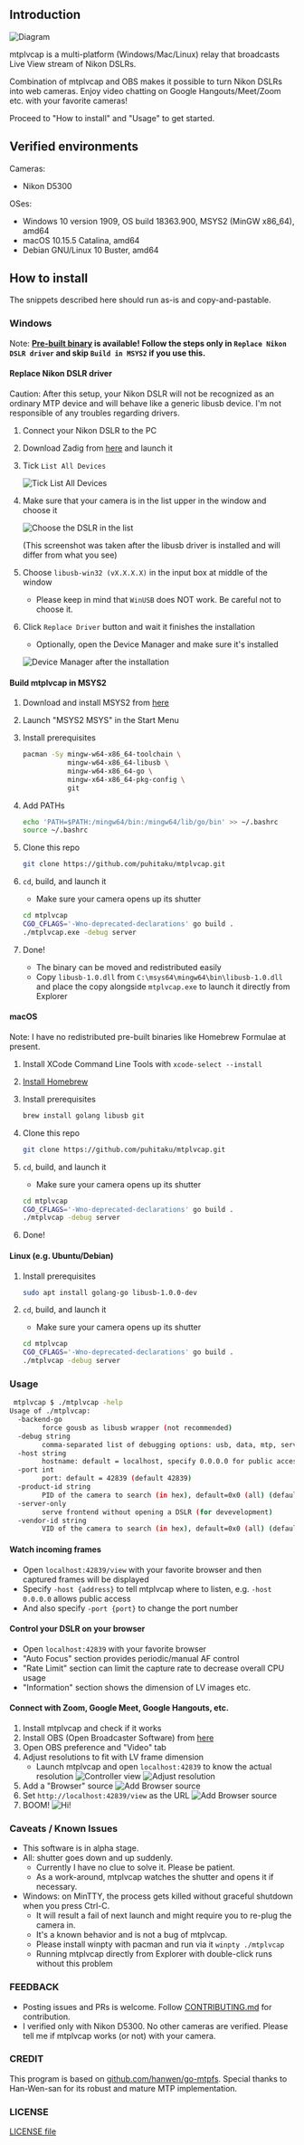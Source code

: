 ## Introduction

![Diagram](./img/totemo_wakariyasui_zu.png)

mtplvcap is a multi-platform (Windows/Mac/Linux) relay that broadcasts Live View stream of Nikon DSLRs. 

Combination of mtplvcap and OBS makes it possible to turn Nikon DSLRs into web cameras. Enjoy video chatting on Google Hangouts/Meet/Zoom etc. with your favorite cameras!

Proceed to "How to install" and "Usage" to get started.


## Verified environments

Cameras:
 - Nikon D5300

OSes:
 - Windows 10 version 1909, OS build 18363.900, MSYS2 (MinGW x86_64), amd64
 - macOS 10.15.5 Catalina, amd64
 - Debian GNU/Linux 10 Buster, amd64


## How to install

The snippets described here should run as-is and copy-and-pastable.


### Windows

Note: **[Pre-built binary](https://github.com/puhitaku/mtplvcap/releases) is available! Follow the steps only in `Replace Nikon DSLR driver` and skip `Build in MSYS2` if you use this.**


#### Replace Nikon DSLR driver

Caution: After this setup, your Nikon DSLR will not be recognized as an ordinary MTP device and will behave like a generic libusb device. I'm not responsible of any troubles regarding drivers.

1. Connect your Nikon DSLR to the PC
1. Download Zadig from [here](https://zadig.akeo.ie/) and launch it
1. Tick `List All Devices`

    ![Tick List All Devices](./img/zadig_1.png) 

1. Make sure that your camera is in the list upper in the window and choose it

    ![Choose the DSLR in the list](./img/zadig_2.png)

    (This screenshot was taken after the libusb driver is installed and will differ from what you see)

1. Choose `libusb-win32 (vX.X.X.X)` in the input box at middle of the window
    - Please keep in mind that `WinUSB` does NOT work. Be careful not to choose it.

1. Click `Replace Driver` button and wait it finishes the installation
    - Optionally, open the Device Manager and make sure it's installed

    ![Device Manager after the installation](./img/devmgmt.png)


#### Build mtplvcap in MSYS2

1. Download and install MSYS2 from [here](https://www.msys2.org/)
1. Launch "MSYS2 MSYS" in the Start Menu
1. Install prerequisites

    ```sh
    pacman -Sy mingw-w64-x86_64-toolchain \
               mingw-w64-x86_64-libusb \
               mingw-w64-x86_64-go \
               mingw-x64-x86_64-pkg-config \
               git
    ```

1. Add PATHs

    ```sh
    echo 'PATH=$PATH:/mingw64/bin:/mingw64/lib/go/bin' >> ~/.bashrc
    source ~/.bashrc
    ```

1. Clone this repo

    ```sh
    git clone https://github.com/puhitaku/mtplvcap.git
    ```

1. `cd`, build, and launch it
    - Make sure your camera opens up its shutter

    ```sh
    cd mtplvcap
    CGO_CFLAGS='-Wno-deprecated-declarations' go build .
    ./mtplvcap.exe -debug server
    ```

1. Done!
    - The binary can be moved and redistributed easily
    - Copy `libusb-1.0.dll` from `C:\msys64\mingw64\bin\libusb-1.0.dll` and place the copy alongside `mtplvcap.exe` to launch it directly from Explorer


#### macOS

Note: I have no redistributed pre-built binaries like Homebrew Formulae at present.

1. Install XCode Command Line Tools with `xcode-select --install`

1. [Install Homebrew](https://brew.sh/) 

1. Install prerequisites

    ```sh
    brew install golang libusb git
    ```

1. Clone this repo

    ```sh
    git clone https://github.com/puhitaku/mtplvcap.git
    ```

1. `cd`, build, and launch it
    - Make sure your camera opens up its shutter

    ```sh
    cd mtplvcap
    CGO_CFLAGS='-Wno-deprecated-declarations' go build .
    ./mtplvcap -debug server
    ```

1. Done!


#### Linux (e.g. Ubuntu/Debian)

1. Install prerequisites
    ```sh
    sudo apt install golang-go libusb-1.0.0-dev
    ```

1. `cd`, build, and launch it
    - Make sure your camera opens up its shutter

    ```sh
    cd mtplvcap
    CGO_CFLAGS='-Wno-deprecated-declarations' go build .
    ./mtplvcap -debug server
    ```


### Usage

```sh
 mtplvcap $ ./mtplvcap -help
Usage of ./mtplvcap:
  -backend-go
        force gousb as libusb wrapper (not recommended)
  -debug string
        comma-separated list of debugging options: usb, data, mtp, server
  -host string
        hostname: default = localhost, specify 0.0.0.0 for public access (default "localhost")
  -port int
        port: default = 42839 (default 42839)
  -product-id string
        PID of the camera to search (in hex), default=0x0 (all) (default "0x0")
  -server-only
        serve frontend without opening a DSLR (for devevelopment)
  -vendor-id string
        VID of the camera to search (in hex), default=0x0 (all) (default "0x0")
```

#### Watch incoming frames

 - Open `localhost:42839/view` with your favorite browser and then captured frames will be displayed
 - Specify `-host {address}` to tell mtplvcap where to listen, e.g. `-host 0.0.0.0` allows public access
 - And also specify `-port {port}` to change the port number


#### Control your DSLR on your browser

 - Open `localhost:42839` with your favorite browser
 - "Auto Focus" section provides periodic/manual AF control
 - "Rate Limit" section can limit the capture rate to decrease overall CPU usage
 - "Information" section shows the dimension of LV images etc.


#### Connect with Zoom, Google Meet, Google Hangouts, etc.

1. Install mtplvcap and check if it works
1. Install OBS (Open Broadcaster Software) from [here](https://obsproject.com/)
1. Open OBS preference and "Video" tab
1. Adjust resolutions to fit with LV frame dimension
    - Launch mtplvcap and open `localhost:42839` to know the actual resolution
    ![Controller view](./img/obs_1.png)
    ![Adjust resolution](./img/obs_2.png)
1. Add a "Browser" source
    ![Add Browser source](./img/obs_3.png)
1. Set `http://localhost:42839/view` as the URL
    ![Add Browser source](./img/obs_4.png)
1. BOOM!
    ![Hi!](./img/obs_5.png)


### Caveats / Known Issues

 - This software is in alpha stage.
 - All: shutter goes down and up suddenly.
    - Currently I have no clue to solve it. Please be patient.
    - As a work-around, mtplvcap watches the shutter and opens it if necessary.
 - Windows: on MinTTY, the process gets killed without graceful shutdown when you press Ctrl-C.
    - It will result a fail of next launch and might require you to re-plug the camera in.
    - It's a known behavior and is not a bug of mtplvcap.
    - Please install winpty with pacman and run via it `winpty ./mtplvcap`
    - Running mtplvcap directly from Explorer with double-click runs without this problem


### FEEDBACK

 - Posting issues and PRs is welcome. Follow [CONTRIBUTING.md](./CONTRIBUTING.md) for contribution.
 - I verified only with Nikon D5300. No other cameras are verified. Please tell me if mtplvcap works (or not) with your camera.


### CREDIT

This program is based on [github.com/hanwen/go-mtpfs](https://github.com/hanwen/go-mtpfs).
Special thanks to Han-Wen-san for its robust and mature MTP implementation.


### LICENSE

[LICENSE file](./LICENSE)
